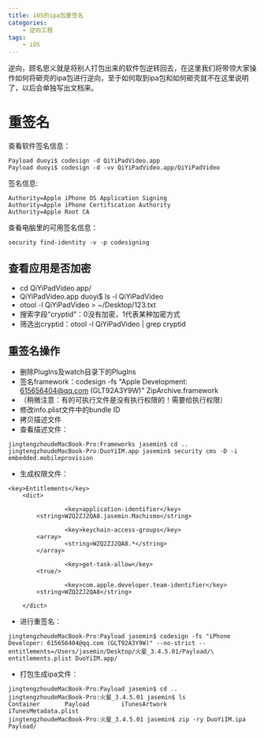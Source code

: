 ```yaml
---
title: iOS的ipa包重签名
categories: 
    - 逆向工程
tags: 
    - iOS
---
```

逆向，顾名思义就是将别人打包出来的软件包逆转回去，在这里我们将带领大家操作如何将砸壳的ipa包进行逆向，至于如何取到ipa包和如何砸壳就不在这里说明了，以后会单独写出文档来。

<!--more-->

# 重签名
查看软件签名信息：

```
Payload duoyi$ codesign -d QiYiPadVideo.app
Payload duoyi$ codesign -d -vv QiYiPadVideo.app/QiYiPadVideo
```
签名信息:

```
Authority=Apple iPhone OS Application Signing
Authority=Apple iPhone Certification Authority
Authority=Apple Root CA
```
查看电脑里的可用签名信息：
```
security find-identity -v -p codesigning
```
## 查看应用是否加密
- cd QiYiPadVideo.app/
- QiYiPadVideo.app duoyi$ ls -l QiYiPadVideo
- otool -l QiYiPadVideo > ~/Desktop/123.txt
- 搜索字段“cryptid”：0没有加密，1代表某种加密方式
- 筛选出cryptid：otool -l QiYiPadVideo | grep cryptid

## 重签名操作
- 删除PlugIns及watch目录下的PlugIns
- 签名framework：codesign -fs "Apple Development: 615656404@qq.com (GLT92A3Y9W)" ZipArchive.framework
- （稍微注意：有的可执行文件是没有执行权限的！需要给执行权限）
- 修改info.plist文件中的bundle ID
- 拷贝描述文件
- 查看描述文件：
```
jingtengzhoudeMacBook-Pro:Frameworks jasemin$ cd ..
jingtengzhoudeMacBook-Pro:DuoYiIM.app jasemin$ security cms -D -i embedded.mobileprovision 
```
- 生成权限文件：
```
<key>Entitlements</key>
	<dict>
				
				<key>application-identifier</key>
		<string>WZQ2ZJ2QA8.jasemin.Machismo</string>
				
				<key>keychain-access-groups</key>
		<array>
				<string>WZQ2ZJ2QA8.*</string>
		</array>
				
				<key>get-task-allow</key>
		<true/>
				
				<key>com.apple.developer.team-identifier</key>
		<string>WZQ2ZJ2QA8</string>

	</dict>
```
- 进行重签名：
```
jingtengzhoudeMacBook-Pro:Payload jasemin$ codesign -fs "iPhone Developer: 615656404@qq.com (GLT92A3Y9W)" --no-strict --entitlements=/Users/jasemin/Desktop/火星_3.4.5.01/Payload/\ entitlements.plist DuoYiIM.app/
```
- 打包生成ipa文件：
```
jingtengzhoudeMacBook-Pro:Payload jasemin$ cd ..
jingtengzhoudeMacBook-Pro:火星_3.4.5.01 jasemin$ ls
Container		Payload			iTunesArtwork		iTunesMetadata.plist
jingtengzhoudeMacBook-Pro:火星_3.4.5.01 jasemin$ zip -ry DuoYiIM.ipa Payload/
```
